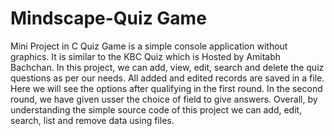 # Mindscape-Quiz Game
Mini Project in C Quiz Game is a simple console application without graphics. It is similar to the KBC Quiz which is Hosted by Amitabh Bachchan. In this project, we can add, view, edit, search and delete the quiz questions as per our needs. All added and edited records are saved in a file. Here we will see the options after qualifying in the first round. In the second round, we have given usser the choice of field to give answers. Overall, by understanding the simple source code of this project we can add, edit, search, list and remove data using files.
